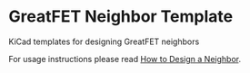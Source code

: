 # GreatFET Neighbor Template

KiCad templates for designing GreatFET neighbors

For usage instructions please read [How to Design a Neighbor](https://github.com/greatscottgadgets/greatfet/wiki/How-to-Design-a-Neighbor).

